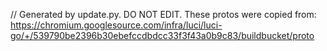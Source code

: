 // Generated by update.py. DO NOT EDIT.
These protos were copied from:
https://chromium.googlesource.com/infra/luci/luci-go/+/539790be2396b30ebefccdbdcc33f3f43a0b9c83/buildbucket/proto
